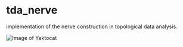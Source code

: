 # tda_nerve
implementation of the nerve construction in topological data analysis. 

![Image of Yaktocat](https://octodex.github.com/images/yaktocat.png)
